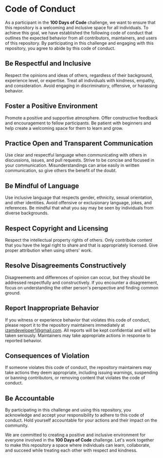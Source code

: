# Code of Conduct

As a participant in the **100 Days of Code** challenge, we want to ensure that this repository is a welcoming and inclusive space for all individuals. To achieve this goal, we have established the following code of conduct that outlines the expected behavior from all contributors, maintainers, and users of this repository. By participating in this challenge and engaging with this repository, you agree to abide by this code of conduct.

## Be Respectful and Inclusive

Respect the opinions and ideas of others, regardless of their background, experience level, or expertise. Treat all individuals with kindness, empathy, and consideration. Avoid engaging in discriminatory, offensive, or harassing behavior.

## Foster a Positive Environment

Promote a positive and supportive atmosphere. Offer constructive feedback and encouragement to fellow participants. Be patient with beginners and help create a welcoming space for them to learn and grow.

## Practice Open and Transparent Communication

Use clear and respectful language when communicating with others in discussions, issues, and pull requests. Strive to be concise and focused in your communication. Misunderstandings can arise easily in written communication, so give others the benefit of the doubt.

## Be Mindful of Language

Use inclusive language that respects gender, ethnicity, sexual orientation, and other identities. Avoid offensive or exclusionary language, jokes, and references. Be mindful that what you say may be seen by individuals from diverse backgrounds.

## Respect Copyright and Licensing

Respect the intellectual property rights of others. Only contribute content that you have the legal right to share and that is appropriately licensed. Give proper attribution when using others' work.

## Resolve Disagreements Constructively

Disagreements and differences of opinion can occur, but they should be addressed respectfully and constructively. If you encounter a disagreement, focus on understanding the other person's perspective and finding common ground.

## Report Inappropriate Behavior

If you witness or experience behavior that violates this code of conduct, please report it to the repository maintainers immediately at izamdeveloper1@gmail.com. All reports will be kept confidential and will be taken seriously. Maintainers may take appropriate actions in response to reported behavior.

## Consequences of Violation

If someone violates this code of conduct, the repository maintainers may take actions they deem appropriate, including issuing warnings, suspending or banning contributors, or removing content that violates the code of conduct.

## Be Accountable

By participating in this challenge and using this repository, you acknowledge and accept your responsibility to adhere to this code of conduct. Hold yourself accountable for your actions and their impact on the community.

We are committed to creating a positive and inclusive environment for everyone involved in the **100 Days of Code** challenge. Let's work together to make this repository a space where individuals can learn, collaborate, and succeed while treating each other with respect and kindness.
